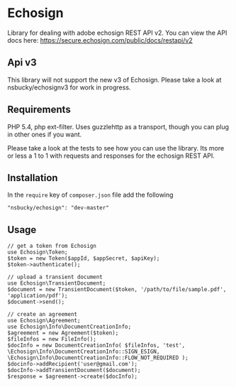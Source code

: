 # Echosign
Library for dealing with adobe echosign REST API v2. You can view the API docs here: https://secure.echosign.com/public/docs/restapi/v2

## Api v3
This library will not support the new v3 of Echosign. Please take a look at nsbucky/echosignv3 for work in progress.

## Requirements
PHP 5.4, php ext-filter. Uses guzzlehttp as a transport, though you can plug in other ones if you want.

Please take a look at the tests to see how you can use the library. Its more or less a 1 to 1 with requests and responses for the echosign REST API.

## Installation
In the `require` key of `composer.json` file add the following

    "nsbucky/echosign": "dev-master"

## Usage
    // get a token from Echosign
    use Echosign\Token;
    $token = new Token($appId, $appSecret, $apiKey);
    $token->authenticate();

    // upload a transient document
    use Echosign\TransientDocument;
    $document = new TransientDocument($token, '/path/to/file/sample.pdf', 'application/pdf');
    $document->send();

    // create an agreement
    use Echosign\Agreement;
    use Echosign\Info\DocumentCreationInfo;
    $agreement = new Agreement($token);
    $fileInfos = new FileInfo();
    $docInfo = new DocumentCreationInfo( $fileInfos, 'test', \Echosign\Info\DocumentCreationInfo::SIGN_ESIGN, \Echosign\Info\DocumentCreationInfo::FLOW_NOT_REQUIRED );
    $docinfo->addRecipient('user@gmail.com');
    $docInfo->addTransientDocument($document);
    $response = $agreement->create($docInfo);

